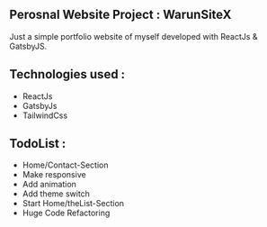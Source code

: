 ## Perosnal Website Project : WarunSiteX

Just a simple portfolio website of myself developed with ReactJs & GatsbyJS.

## Technologies used :

- ReactJs
- GatsbyJs
- TailwindCss

## TodoList :

- Home/Contact-Section
- Make responsive
- Add animation
- Add theme switch
- Start Home/theList-Section
- Huge Code Refactoring
